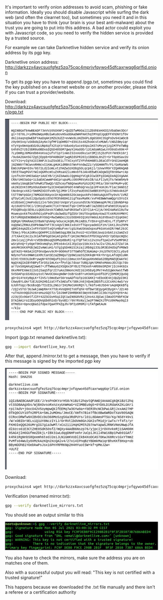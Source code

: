 <!--
.. title: Hidden services verification
.. slug: hidden-services-verification
.. date: 2021-11-22 19:57:51 UTC+01:00
.. tags: #tor, #hiddenservice
.. category: Operational Security
.. link: 
.. description: 
.. type: text
-->

It's important to verify onion addresses to avoid scam, phishing or fake
information.
Ideally you should disable Javascript while surfing the dark web (and
often the clearnet too), but sometimes you need it and in this situation
you have to think (your brain is your best anti-malware) about the trust
you are going to put into this address.
A bad actor could exploit you with Javascript code, so you need to 
verify the hidden service is provided by a trusted source.

For example we can take Darknetlive hidden service and verify its onion
address by its pgp key.

Darknetlive onion address:
http://darkzzx4avcsuofgfez5zq75cqc4mprjvfqywo45dfcaxrwqg6qrlfid.onion

To get its pgp key you have to append /pgp.txt, sometimes you could 
find the key published on a clearnet website or on another provider,
please think if you can trust a provider/website.

Download:
http://darkzzx4avcsuofgfez5zq75cqc4mprjvfqywo45dfcaxrwqg6qrlfid.onion/pgp.txt

<img src="/images/pgp.jpg" class="center">

```bash
proxychains4 wget http://darkzzx4avcsuofgfez5zq75cqc4mprjvfqywo45dfcaxrwqg6qrlfid.onion/pgp.txt
```
Import (pgp.txt renamed darknetlive.txt):
```bash
gpg --import darknetlive_key.txt
```
After that, append /mirror.txt to get a message, then you have to verify
if this message is signed by the imported pgp key

<img src="/images/mirrors.jpg" class="center">

Download:
```bash
proxychains4 wget http://darkzzx4avcsuofgfez5zq75cqc4mprjvfqywo45dfcaxrwqg6qrlfid.onion/mirrors.txt
```
Verification (renamed mirror.txt):
```bash
gpg --verify darknetlive_mirrors.txt
```
You should see an output similar to this

<img src="/images/output.jpg" class="center">

You also have to check the mirrors, make sure the address you are on
matches one of them.

Also with a successful output you will read:
"This key is not certified with a trusted signature!"

This happens because we downloaded the .txt file manually and there
isn't a referee or a certification authority
